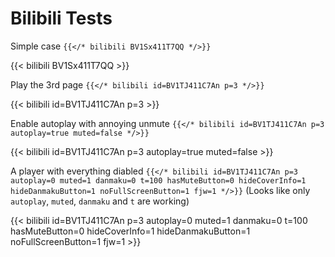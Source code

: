 # Bilibili Tests


<!--more-->

Simple case `{{</* bilibili BV1Sx411T7QQ */>}}`

{{< bilibili BV1Sx411T7QQ >}}

Play the 3rd page `{{</* bilibili id=BV1TJ411C7An p=3 */>}}`

{{< bilibili id=BV1TJ411C7An p=3 >}}

Enable autoplay with annoying unmute `{{</* bilibili id=BV1TJ411C7An p=3 autoplay=true muted=false */>}}`

{{< bilibili id=BV1TJ411C7An p=3 autoplay=true muted=false >}}

A player with everything diabled `{{</* bilibili id=BV1TJ411C7An p=3 autoplay=0 muted=1 danmaku=0 t=100 hasMuteButton=0 hideCoverInfo=1 hideDanmakuButton=1 noFullScreenButton=1 fjw=1 */>}}` (Looks like only `autoplay`, `muted`, `danmaku` and `t` are working)

{{< bilibili id=BV1TJ411C7An p=3 autoplay=0 muted=1 danmaku=0 t=100 hasMuteButton=0 hideCoverInfo=1 hideDanmakuButton=1 noFullScreenButton=1 fjw=1 >}}
